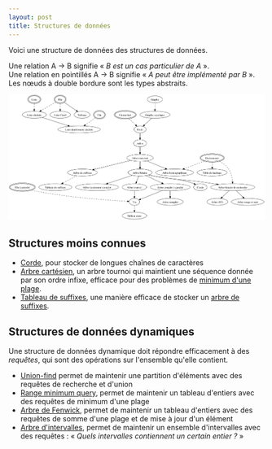 ```yaml
---
layout: post
title: Structures de données
---
```


Voici une structure de données des structures de données.

Une relation A -> B signifie « *B est un cas particulier de A* ».  
Une relation en pointillés A -> B signifie « *A peut être implémenté par B* ».  
Les nœuds à double bordure sont les types abstraits.

![Une structure de données des structures de données.](/static/metadatastructure.png)

## Structures moins connues

- [Corde](https://en.wikipedia.org/wiki/Rope_(data_structure)), pour stocker de longues chaînes de caractères
- [Arbre cartésien](https://en.wikipedia.org/wiki/Cartesian_tree), un arbre tournoi qui maintient une séquence donnée par son ordre infixe, efficace pour des problèmes de [minimum d'une plage](https://en.wikipedia.org/wiki/Range_minimum_query).
- [Tableau de suffixes](https://en.wikipedia.org/wiki/Suffix_array), une manière efficace de stocker un [arbre de suffixes](https://en.wikipedia.org/wiki/Suffix_tree).

## Structures de données dynamiques

Une structure de données dynamique doit répondre efficacement à des *requêtes*, qui sont des opérations sur l'ensemble qu'elle contient.

- [Union-find](https://en.wikipedia.org/wiki/Disjoint-set_data_structure) permet de maintenir une partition d'éléments avec des requêtes de recherche et d'union
- [Range minimum query](https://en.wikipedia.org/wiki/Range_minimum_query), permet de maintenir un tableau d'entiers avec des requêtes de minimum d'une plage
- [Arbre de Fenwick](/2016/03/09/arbre-de-fenwick/), permet de maintenir un tableau d'entiers avec des requêtes de somme d'une plage et de mise à jour d'un élément
- [Arbre d'intervalles](https://en.wikipedia.org/wiki/Interval_tree), permet de maintenir un ensemble d'intervalles avec des requêtes : « *Quels intervalles contiennent un certain entier ?* »
